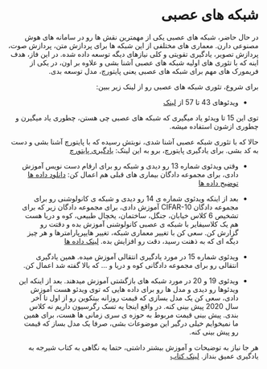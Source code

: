 <div dir="rtl" align='right'>
  
# شبکه های عصبی
در حال حاضر، شبکه های عصبی یکی از مهمترین نقش ها رو در سامانه های هوش مصنوعی دارن. معماری های مختلفی از این شبکه ها برای پردازش متن، پردازش صوت، پردازش تصویر، یادگیری تقویتی و کلی نیازهای دیگه توسعه داده شده.
در این فاز، هدف اینه که با تئوری های اولیه شبکه های عصبی آشنا بشی و علاوه بر اون، در یکی از فریمورک های مهم برای شبکه های عصبی یعنی پایتورچ، مدل توسعه بدی.


برای شروع، تئوری شبکه های عصبی رو از لینک زیر ببین:
*  ویدئوهای 43 تا 57 از [لینک](https://www.youtube.com/watch?v=PPLop4L2eGk&list=PLLssT5z_DsK-h9vYZkQkYNWcItqhlRJLN&index=2)

توی این 15 تا ویدئو یاد میگیری که شبکه های عصبی چی هستن، چطوری یاد میگیرن و چطوری ازشون استفاده میشه.
  
  حالا که با تئوری شبکه عصبی آشنا شدی، نوبتش رسیده که با پایتورچ آشنا بشی و دست به کد بشی. برای یادگیری پایتورچ، برو به این لینک:
[یادگیری پایتورچ](https://www.youtube.com/watch?v=EMXfZB8FVUA&list=PLqnslRFeH2UrcDBWF5mfPGpqQDSta6VK4)
 
 * وقتی ویدئوی شماره 13 رو دیدی و شبکه رو برای ارقام دست نویس آموزش دادی، برای مجموعه دادگان بیماری های قبلی هم اعمال کن:
  [دانلود داده ها](https://web.stanford.edu/~hastie/ElemStatLearn/datasets/SAheart.data)
  [توضیح داده ها](https://web.stanford.edu/~hastie/ElemStatLearn/datasets/SAheart.info.txt)

 * بعد از اینکه ویدئوی شماره ی 14 رو دیدی  و شبکه ی کانولوشنی رو برای مجموعه دادگان CIFAR-10 آموزش دادی، برای مجموعه    دادگان زیر که برای تشخیص 6 کلاس خیابان، جنگل، ساختمان، یخچال طبیعی، کوه و دریا هست هم یک کلاسیفایر با شبکه ی عصبی کانولوشنی  آموزش بده و دقتت رو گزارش کن. سعی کن با تغییر معماری شبکه، تغییر هایپرپارامترها و هر چیز دیگه ای که به ذهنت رسید، دقت رو افزایش بده.
[لینک داده ها](https://www.kaggle.com/puneet6060/intel-image-classification)

* ویدئوی شماره 15 در مورد یادگیری انتقالی آموزش میده. همین یادگیری انتقالی رو برای مجموعه دادگانی کوه و دریا و ... که بالا گفته شد اعمال کن.

* ویدئوی 19 و 20 در مورد شبکه های بازگشتی آموزش میدهند. بعد از اینکه این ویدئوها رو دیدی و مدل ها رو برای داده هایی که توی ویدئو هست آموزش دادی، سعی کن یک مدل بسازی که قیمت روزانه بیتکوین رو از اول تا آخر سال 2020 پیش بینی کنه. در واقع اینجا یه تسک رگرسیون داریم نه کلاس بندی. پیش بینی قیمت مربوط به حوزه ی سری زمانی ها هست، برای همین ما نمیخوایم خیلی درگیر این موضوعات بشی، صرفا یک مدل بساز که قیمت رو پیش بینی کنه. 
  
هر جا نیاز به توضیحات و آموزش بیشتر داشتی، حتما یه نگاهی به کتاب شیرجه به یادگیری عمیق بنداز. 
  [لینک کتاب](https://d2l.ai/index.html)
